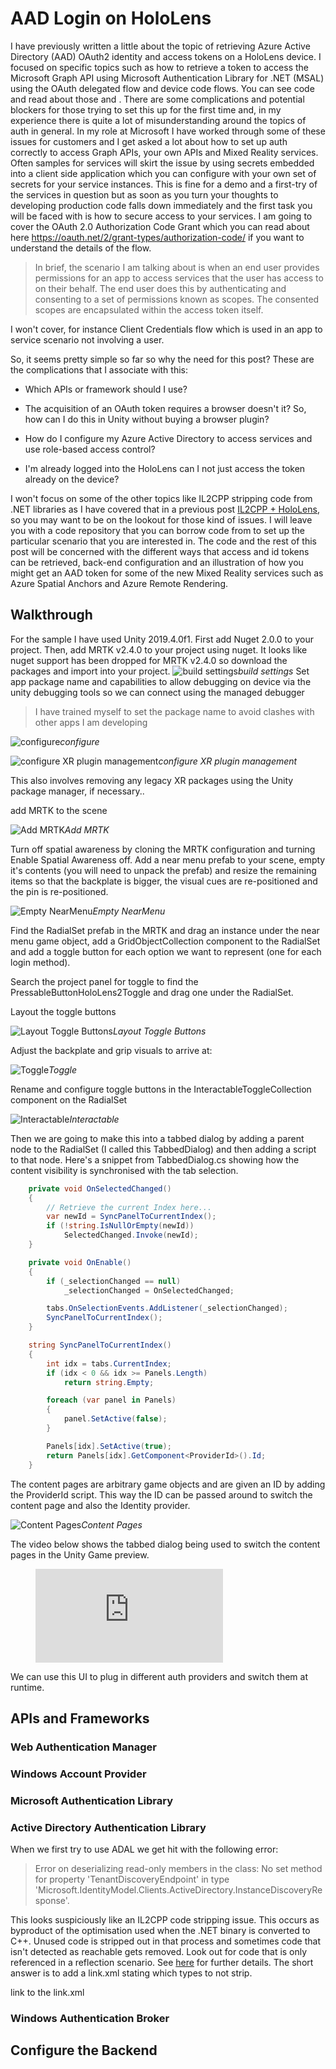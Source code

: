 # AAD Login on HoloLens

I have previously written a little about the topic of retrieving Azure Active Directory (AAD) OAuth2 identity and access tokens on a HoloLens device. I focused on specific topics such as how to retrieve a token to access the Microsoft Graph API using Microsoft Authentication Library for .NET (MSAL) using the OAuth delegated flow and device code flows. You can see code and read about those <here> and <here>. There are some complications and potential blockers for those trying to set this up for the first time and, in my experience there is quite a lot of misunderstanding around the topics of auth in general. In my role at Microsoft I have worked through some of these issues for customers and I get asked a lot about how to set up auth correctly to access Graph APIs, your own APIs and Mixed Reality services. Often samples for services will skirt the issue by using secrets embedded into a client side application which you can configure with your own set of secrets for your service instances. This is fine for a demo and a first-try of the services in question but as soon as you turn your thoughts to developing production code falls down immediately and the first task you will be faced with is how to secure access to your services. I am going to cover the OAuth 2.0 Authorization Code Grant which you can read about here https://oauth.net/2/grant-types/authorization-code/ if you want to understand the details of the flow.

> In brief, the scenario I am talking about is when an end user provides permissions for an app to access services that the user has access to on their behalf. The end user does this by authenticating and consenting to a set of permissions known as scopes. The consented scopes are encapsulated within the access token itself.

I won't cover, for instance Client Credentials flow which is used in an app to service scenario not involving a user.

So, it seems pretty simple so far so why the need for this post? These are the complications that I associate with this:

- Which APIs or framework should I use?

- The acquisition of an OAuth token requires a browser doesn't it? So, how can I do this in Unity without buying a browser plugin?

- How do I configure my Azure Active Directory to access services and use role-based access control?

- I'm already logged into the HoloLens can I not just access the token already on the device?

I won't focus on some of the other topics like IL2CPP stripping code from .NET libraries as I have covered that in a previous post [IL2CPP + HoloLens](http://peted.azurewebsites.net/il2cpp-hololens/), so you may want to be on the lookout for those kind of issues. I will leave you with a code repository that you can borrow code from to set up the particular scenario that you are interested in. The code and the rest of this post will be concerned with the different ways that access and id tokens can be retrieved, back-end configuration and an illustration of how you might get an AAD token for some of the new Mixed Reality services such as Azure Spatial Anchors and Azure Remote Rendering.

<more stuff here>

## Walkthrough

For the sample I have used Unity 2019.4.0f1.
First add Nuget 2.0.0 to your project.
Then, add MRTK v2.4.0 to your project using nuget. It looks like nuget support has been dropped for MRTK v2.4.0 so download the packages and import into your project.
![build settings](./images/buildsettings.png)*build settings*
Set app package name and capabilities to allow debugging on device via the unity debugging tools so we can connect using the managed debugger
>I have trained myself to set the package name to avoid clashes with other apps I am developing

![configure](./images/configure.png)*configure*

![configure XR plugin management](./images/xrplugin-management.png)*configure XR plugin management*

This also involves removing any legacy XR packages using the Unity package manager, if necessary..

add MRTK to the scene 

![Add MRTK](./images/add-to-scene.png)*Add MRTK*

Turn off spatial awareness by cloning the MRTK configuration and turning Enable Spatial Awareness off.
Add a near menu prefab to your scene, empty it's contents (you will need to unpack the prefab) and resize the remaining items so that the backplate is bigger, the visual cues are re-positioned and the pin is re-positioned.

![Empty NearMenu](./images/empty-near-menu.png)*Empty NearMenu*

Find the RadialSet prefab in the MRTK and drag an instance under the near menu game object,
add a GridObjectCollection component to the RadialSet and add a toggle button for each option we want to represent (one for each login method).

Search the project panel for toggle to find the PressableButtonHoloLens2Toggle and drag one under the RadialSet.

Layout the toggle buttons

![Layout Toggle Buttons](./images/toggle-layout.png)*Layout Toggle Buttons*

Adjust the backplate and grip visuals to arrive at:

![Toggle](./images/toggles.png)*Toggle*

Rename and configure toggle buttons in the InteractableToggleCollection component on the RadialSet

![Interactable](./images/interactabletogglecollection.png)*Interactable*

Then we are going to make this into a tabbed dialog by adding a parent node to the RadialSet (I called this TabbedDialog) and then adding a script to that node. Here's a snippet from TabbedDialog.cs showing how the content visibility is synchronised with the tab selection.

```C#
    private void OnSelectedChanged()
    {
        // Retrieve the current Index here...
        var newId = SyncPanelToCurrentIndex();
        if (!string.IsNullOrEmpty(newId))
            SelectedChanged.Invoke(newId);
    }

    private void OnEnable()
    {
        if (_selectionChanged == null)
            _selectionChanged = OnSelectedChanged;

        tabs.OnSelectionEvents.AddListener(_selectionChanged);
        SyncPanelToCurrentIndex();
    }

    string SyncPanelToCurrentIndex()
    {
        int idx = tabs.CurrentIndex;
        if (idx < 0 && idx >= Panels.Length)
            return string.Empty;

        foreach (var panel in Panels)
        {
            panel.SetActive(false);
        }

        Panels[idx].SetActive(true);
        return Panels[idx].GetComponent<ProviderId>().Id;
    }
```

The content pages are arbitrary game objects and are given an ID by adding the ProviderId script. This way the ID can be passed around to switch the content page and also the Identity provider.

![Content Pages](./images/content-pages.png)*Content Pages*

The video below shows the tabbed dialog being used to switch the content pages in the Unity Game preview.

<figure class="video_container">
<iframe src="https://www.youtube.com/embed/cOxb61Tk1hM"  frameborder="0" allowfullscreen="true"></iframe>
</figure>

We can use this UI to plug in different auth providers and switch them at runtime.

## APIs and Frameworks

### Web Authentication Manager

### Windows Account Provider

### Microsoft Authentication Library

### Active Directory Authentication Library

When we first try to use ADAL we get hit with the following error:

> Error on deserializing read-only members in the class: No set method for property 'TenantDiscoveryEndpoint' in type 'Microsoft.IdentityModel.Clients.ActiveDirectory.InstanceDiscoveryResponse'.

This looks suspiciously like an IL2CPP code stripping issue. This occurs as byproduct of the optimisation used when the .NET binary is converted to C++. Unused code is stripped out in that process and sometimes code that isn't detected as reachable gets removed. Look out for code that is only referenced in a reflection scenario. See [here](http://peted.azurewebsites.net/il2cpp-hololens/) for further details. The short answer is to add a link.xml stating which types to not strip.

link to the link.xml

### Windows Authentication Broker

## Configure the Backend

